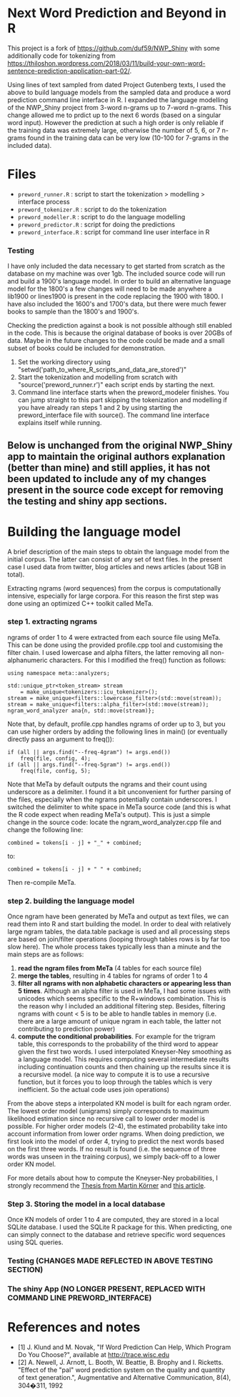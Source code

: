 
# Next Word Prediction and Beyond in R

This project is a fork of https://github.com/duf59/NWP_Shiny with some additionally code for tokenizing from https://thiloshon.wordpress.com/2018/03/11/build-your-own-word-sentence-prediction-application-part-02/.

Using lines of text sampled from dated Project Gutenberg texts, I used the above to build language models from the sampled data and produce a word prediction command line interface in R. I expanded the language modelling of the NWP_Shiny project from 3-word n-grams up to 7-word n-grams. This change allowed me to prdict up to the next 6 words (based on a singular word input). However the prediction at such a high order is only reliable if the training data was extremely large, otherwise the number of 5, 6, or 7 n-grams found in the training data can be very low (10-100 for 7-grams in the included data).

# Files

* `preword_runner.R` : script to start the tokenization > modelling > interface process
* `preword_tokenizer.R` : script to do the tokenization
* `preword_modeller.R` : script to do the language modelling
* `preword_predictor.R` : script for doing the predictions
* `preword_interface.R` : script for command line user interface in R

### Testing

I have only included the data necessary to get started from scratch as the database on my machine was over 1gb. The included source code will run and build a 1900's language model. In order to build an alternative language model for the 1800's a few changes will need to be made anywhere a lib1900 or lines1900 is present in the code replacing the 1900 with 1800. I have also included the 1600's and 1700's data, but there were much fewer books to sample than the 1800's and 1900's.

Checking the prediction against a book is not possible although still enabled in the code. This is because the original database of books is over 20GBs of data. Maybe in the future changes to the code could be made and a small subset of books could be included for demonstration.

1. Set the working directory using "setwd('path_to_where_R_scripts_and_data_are_stored')"
2. Start the tokenization and modelling from scratch with "source('preword_runner.r')" each script ends by starting the next.
3. Command line interface starts when the preword_modeler finishes. You can jump straight to this part skipping the tokenization and modelling if you have already ran steps 1 and 2 by using starting the preword_interface file with source(). 
The command line interface explains itself while running.

## Below is unchanged from the original NWP_Shiny app to maintain the original authors explanation (better than mine) and still applies, it has not been updated to include any of my changes present in the source code except for removing the testing  and shiny app sections.

# Building the language model

A brief description of the main steps to obtain the language model from the initial corpus. The latter can consist of any set of text files. In the present case I used data from twitter, blog articles and news articles (about 1GB in total).

Extracting ngrams (word sequences) from the corpus is computationally intensive, especially for large corpora. For this reason the first step was done using an optimized C++ toolkit called MeTa.

### step 1. extracting ngrams

ngrams of order 1 to 4 were extracted from each source file using MeTa.
This can be done using the provided profile.cpp tool and customising the filter chain. I used lowercase and alpha filters, the latter removing all non-alphanumeric characters. For this I modified the freq() function as follows:

``` {C}
using namespace meta::analyzers;

std::unique_ptr<token_stream> stream
    = make_unique<tokenizers::icu_tokenizer>();
stream = make_unique<filters::lowercase_filter>(std::move(stream));
stream = make_unique<filters::alpha_filter>(std::move(stream));
ngram_word_analyzer ana{n, std::move(stream)};
```

Note that, by default, profile.cpp handles ngrams of order up to 3, but you can use higher orders by adding the following lines in main() (or eventually directly pass an argument to freq()):

```{C}
if (all || args.find("--freq-4gram") != args.end())
    freq(file, config, 4);
if (all || args.find("--freq-5gram") != args.end())
    freq(file, config, 5);
```

Note that MeTa by default outputs the ngrams and their count using underscore as a delimiter. I found it a bit unconvenient for further parsing of the files, especially when the ngrams potentially contain underscores. I switched the delimiter to white space in MeTa source code (and this is what the R code expect when reading MeTa's output). This is just a simple change in the source code: locate the ngram_word_analyzer.cpp file and change the following line:

```{C}
combined = tokens[i - j] + "_" + combined;
```
to:
```{C}
combined = tokens[i - j] + " " + combined;
```
Then re-compile MeTa.

### step 2. building the language model

Once ngram have been generated by MeTa and output as text files, we can read them into R and start building the model.
In order to deal with relatively large ngram tables, the data.table package is used and all processing steps are based on join/filter operations (looping through tables rows is by far too slow here).
The whole process takes typically less than a minute and the main steps are as follows:

1. **read the ngram files from MeTa** (4 tables for each source file)
2. **merge the tables**, resulting in 4 tables for ngrams of order 1 to 4
3. **filter all ngrams with non alphabetic characters or appearing less than 5 times**.
Although an alpha filter is used in MeTa, I had some issues with unicodes which seems specific to the R+windows combination.
This is the reason why I included an additional filtering step. Besides, filtering ngrams with count < 5 is to be able to handle tables in memory (i.e. there are a large amount of unique ngram in each table, the latter not contributing to prediction power)
4. **compute the conditional probabilities**. For example for the trigram table, this corresponds to the probability of the third word to appear given the first two words.
I used interpolated Kneyser-Ney smoothing as a language model. This requires computing several intermediate results including continuation counts and then chaining up the results since it is a recursive model.
(a nice way to compute it is to use a recursive function, but it forces you to loop through the tables which is very inefficient. So the actual code uses join operations)

From the above steps a interpolated KN model is built for each ngram order. The lowest order model (unigrams) simply corresponds to maximum likelihood estimation since no recursive call to lower order model is possible.
For higher order models (2-4), the estimated probability take into account information from lower order ngrams.
When doing prediction, we first look into the model of order 4, trying to predict the next words based on the first three words.
If no result is found (i.e. the sequence of three words was unseen in the training corpus), we simply back-off to a lower order KN model.

For more details about how to compute the Kneyser-Ney probabilities, I strongly recommend the [Thesis from Martin Körner](http://mkoerner.de/media/bachelor-thesis.pdf) and [this article](http://www.speech.sri.com/projects/srilm/manpages/pdfs/chen-goodman-tr-10-98.pdf).

### Step 3. Storing the model in a local database

Once KN models of order 1 to 4 are computed, they are stored in a local SQLite database.
I used the SQLite R package for this.
When predicting, one can simply connect to the database and retrieve specific word sequences using SQL queries.

### Testing (CHANGES MADE REFLECTED IN ABOVE TESTING SECTION)

### The shiny App (NO LONGER PRESENT, REPLACED WITH COMMAND LINE PREWORD_INTERFACE)

# References and notes

* [1] J. Klund and M. Novak, "If Word Prediction Can Help, Which Program Do You Choose?", available at http://trace.wisc.edu
* [2] A. Newell, J. Arnott, L. Booth, W. Beattie, B. Brophy and I. Ricketts. "Effect of the "pal" word prediction system on the quality and quantity of text generation.", Augmentative and Alternative Communication, 8(4), 304�311, 1992
